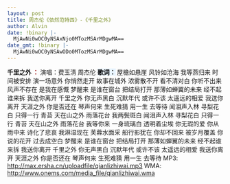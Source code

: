 ```yaml
---
layout: post
title: 周杰伦《依然范特西》-《千里之外》
author: Alvin
date: !binary |-
  MjAwNi0wOC0yNSAxNjo0MTozMSArMDgwMA==
date_gmt: !binary |-
  MjAwNi0wOC0yNSAwODo0MTozMSArMDgwMA==
---
```

<strong>千里之外  <font color="#990000">：
</font></strong>演唱：费玉清 周杰伦
<strong><font style="BACKGROUND-COLOR: #e8f4ff" color="#000000">歌词：</font><font color="#990000"> </font></strong> 
屋檐如悬崖 风铃如沧海 我等燕归来 时间被安排 演一场意外 你悄然走开 故事在城外 浓雾散不开 看不清对白 你听不出来 风声不存在 是我在感慨 梦醒来 是谁在窗台 把结局打开 那薄如蝉翼的未来 经不起谁来拆 我送你离开 千里之外 你无声黑白 沉默年代 或许不该 太遥远的相爱 我送你离开 天涯之外 你是否还在 琴声何来 生死难猜 用一生 去等待 闻泪声入林 寻梨花白 只得一行 青苔 天在山之外 雨落花台 我两鬓斑白 闻泪声入林 寻梨花白 只得一行 青苔 天在山之外 雨落花台 我等你来 一身琉璃白 透明着尘埃 你无瑕的爱 你从雨中来 诗化了悲哀 我淋湿现在 芙蓉水面采 船行影犹在 你却不回来 被岁月覆盖 你说的花开 过去成空白 梦醒来 是谁在窗台 把结局打开 那薄如蝉翼的未来 经不起谁来拆 我送你离开 千里之外 你无声黑白 沉默年代 或许不该 太遥远的相爱 我送你离开 天涯之外 你是否还在 琴声何来 生死难猜 用一生 去等待
MP3: http://max.ersha.cn/uploadfile/qianlizhiwai.mp3
WMA: <a href="http://www.onems.com/media_file/qianlizhiwai.wma">http://www.onems.com/media_file/qianlizhiwai.wma</a>
